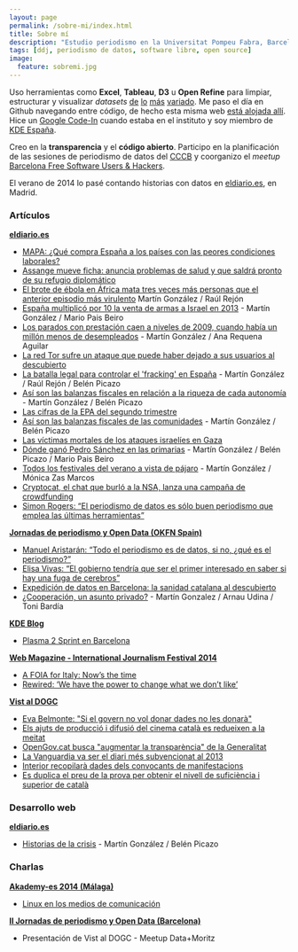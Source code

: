 ```yaml
---
layout: page
permalink: /sobre-mi/index.html
title: Sobre mí
description: "Estudio periodismo en la Universitat Pompeu Fabra, Barcelona, y me apasiona el data-driven journalism."
tags: [ddj, periodismo de datos, software libre, open source]
image:
  feature: sobremi.jpg
---
```

Uso herramientas como **Excel**, **Tableau**, **D3** u **Open Refine** para limpiar, estructurar y visualizar *datasets* [de](http://www.eldiario.es/sociedad/ebola-brote-motalidad-expansion_0_289421595.html) [lo](http://martingonzalez.net/visualiza-tus-datos-del-bicing-con-cartodb-y-torque/) [más](http://www.eldiario.es/politica/exportacion-armas-espana-israel-gaza_0_289071667.html) [variado](http://martingonzalez.net/mapa-de-manifestaciones-del-referendumya/). Me paso el día en Github navegando entre código, de hecho esta misma web [está alojada allí](https://github.com/mgonzalezgmz/mgonzalezgmz.github.io). Hice un [Google Code-In](https://developers.google.com/open-source/gci/) cuando estaba en el instituto y soy miembro de [KDE España](http://www.kde-espana.org/).

Creo en la **transparencia** y el **código abierto**. Participo en la planificación de las sesiones de periodismo de datos del [CCCB](http://www.cccb.org/es/marc-periodismo_de_datos_2014-45397) y coorganizo el *meetup* [Barcelona Free Software Users & Hackers](http://www.meetup.com/Barcelona-Free-Software-Users-Hackers/).

El verano de 2014 lo pasé contando historias con datos en [eldiario.es](http://eldiario.es), en Madrid.

### Artículos
**[eldiario.es](http://www.eldiario.es/autores/martin_gonzalez/)**

- [MAPA: ¿Qué compra España a los países con las peores condiciones laborales? ](http://www.eldiario.es/economia/Espana-paises-respetan-derechos-laborales_0_296770922.html)
- [Assange mueve ficha: anuncia problemas de salud y que saldrá pronto de su refugio diplomático](http://www.eldiario.es/politica/Assange-confirma-saldra-Embajada-ecuatoriana_0_293620737.html)
- [El brote de ébola en África mata tres veces más personas que el anterior episodio más virulento](http://www.eldiario.es/sociedad/ebola-brote-motalidad-expansion_0_289421595.html) Martín González / Raúl Rejón 
- [España multiplicó por 10 la venta de armas a Israel en 2013](http://www.eldiario.es/politica/exportacion-armas-espana-israel-gaza_0_289071667.html) - Martín González / Mario Pais Beiro
- [Los parados con prestación caen a niveles de 2009, cuando había un millón menos de desempleados](http://www.eldiario.es/economia/extranjeros-solo-beneficiarios-prestaciones_0_288721422.html) - Martín González / Ana Requena Aguilar
- [La red Tor sufre un ataque que puede haber dejado a sus usuarios al descubierto](http://www.eldiario.es/turing/Tor-dejado-cientos-usuarios-descubierto-NSA-ataque_0_287671335.html)
- [La batalla legal para controlar el 'fracking' en España](http://www.eldiario.es/sociedad/fracking-gas-ley-gobierno-autonomias-municipios_0_286971907.html) - Martín González / Raúl Rejón / Belén Picazo
- [Así son las balanzas fiscales en relación a la riqueza de cada autonomía ](http://www.eldiario.es/economia/GRAFICO-balanzas-fiscales-relacion-autonomia_0_284871953.html) - Martín González / Belén Picazo
- [Las cifras de la EPA del segundo trimestre](http://www.eldiario.es/economia/GRAFICO-cifras-EPA-segundo-trimestre_0_284871836.html)
- [Así son las balanzas fiscales de las comunidades](http://www.eldiario.es/economia/GRAFICO-balanzas-fiscales-comunidades_0_284522062.html) - Martín González / Belén Picazo
- [Las víctimas mortales de los ataques israelíes en Gaza](http://www.eldiario.es/politica/victimas-mortales-israelies-Franja-Gaza_0_281722634.html)
- [Dónde ganó Pedro Sánchez en las primarias](http://www.eldiario.es/politica/Mapa-interactivo-poder-PSOE-territorios_0_281372091.html) - Martín González / Belén Picazo / Mario Pais Beiro
- [Todos los festivales del verano a vista de pájaro](http://www.eldiario.es/cultura/musica/Mapa-interactivo-festivales-verano_0_280322595.html) - Martín González / Mónica Zas Marcos
- [Cryptocat, el chat que burló a la NSA, lanza una campaña de crowdfunding](http://www.eldiario.es/turing/apps/cryptocat-burlo-NSA-lanza-campana-crowdfunding_0_279272343.html)
- [Simon Rogers: “El periodismo de datos es sólo buen periodismo que emplea las últimas herramientas”](http://www.eldiario.es/turing/Simon-Rogers-periodismo-necesita-transparente_0_274373511.html)

**[Jornadas de periodismo y Open Data (OKFN Spain)](http://periodismodatos.okfn.es/author/mgonzalez/)**

- [Manuel Aristarán: “Todo el periodismo es de datos, si no, ¿qué es el periodismo?”](http://periodismodatos.okfn.es/manuel-aristaran-todo-el-periodismo-es-de-datos-si-no-que-es-el-periodismo/)
- [Elisa Vivas: “El gobierno tendría que ser el primer interesado en saber si hay una fuga de cerebros”](http://periodismodatos.okfn.es/elisa-vivas-el-gobierno-tendria-que-ser-el-primer-interesado-en-saber-si-hay-una-fuga-de-cerebros/)
- [Expedición de datos en Barcelona: la sanidad catalana al descubierto](http://periodismodatos.okfn.es/expedicion-de-datos-en-barcelona-la-sanidad-catalana-al-descubierto/)
- [¿Cooperación, un asunto privado?](http://jpd14.hackdash.org/projects/535cd206d788805f0800000b) - Martín Gonzalez / Arnau Udina / Toni Bardía

**[KDE Blog](http://www.kdeblog.com/author/mgonzalez/)**

- [Plasma 2 Sprint en Barcelona](http://www.kdeblog.com/plasma2-sprint-en-barcelona-un-nuevo-comienzo.html)

**[Web Magazine - International Journalism Festival 2014]()**

- [A FOIA for Italy: Now’s the time](http://magazine.journalismfestival.com/a-foia-for-italy-nows-the-time/)
- [Rewired: ‘We have the power to change what we don’t like’](http://magazine.journalismfestival.com/rewired-we-have-the-power-to-change-what-we-dont-like/)

**[Vist al DOGC](http://vistaldogc.cat)**

- [Eva Belmonte: "Si el govern no vol donar dades no les donarà"](http://www.vistaldogc.cat/2014/03/eva-belmonte-si-el-govern-no-vol-donar-dades-no-les-donara.html)
- [Els ajuts de producció i difusió del cinema català es redueixen a la meitat](http://www.vistaldogc.cat/2014/03/els-ajuts-de-produccio-i-difusio-del-cinema-catala-es-redueixen-a-la-meitat.html)
- [OpenGov.cat busca "augmentar la transparència" de la Generalitat](http://www.vistaldogc.cat/2014/02/opengovcat-busca-augmentar-la-transparencia-de-la-generalitat.html)
- [La Vanguardia va ser el diari més subvencionat al 2013](http://www.vistaldogc.cat/2014/02/la-vanguardia-va-ser-el-diari-mes-subvencionat-al-2013.html)
- [Interior recopilarà dades dels convocants de manifestacions](http://www.vistaldogc.cat/2014/02/interior-recopilara-dades-dels-convocants-de-manifestacions.html)
- [Es duplica el preu de la prova per obtenir el nivell de suficiència i superior de català](http://www.vistaldogc.cat/2014/01/es-duplica-el-preu-de-la-prova-per-obtenir-el-nivell-de-suficiencia-i-superior-de-catala.html)

### Desarrollo web
**[eldiario.es](http://www.eldiario.es/autores/martin_gonzalez/)**

- [Historias de la crisis](http://www.eldiario.es/multimedia/historias_de_la_crisis/index.html) - Martín González / Belén Picazo

### Charlas
**[Akademy-es 2014 (Málaga)](http://www.kde-espana.org/akademy-es2014/index.php)**

- [Linux en los medios de comunicación](http://slides.com/mgonzalezgmz/linux-en-los-medios#/)

**[II Jornadas de periodismo y Open Data (Barcelona)](http://periodismodatos.okfn.es/)**

- Presentación de Vist al DOGC - Meetup Data+Moritz


<!-- <i class="fa fa-file-pdf-o"></i> <a href="https://dl.dropboxusercontent.com/u/55065502/Mart%C3%ADnGonz%C3%A1lez_CV_June2014.pdf" target="blank">Descarga mi currículum</a> -->